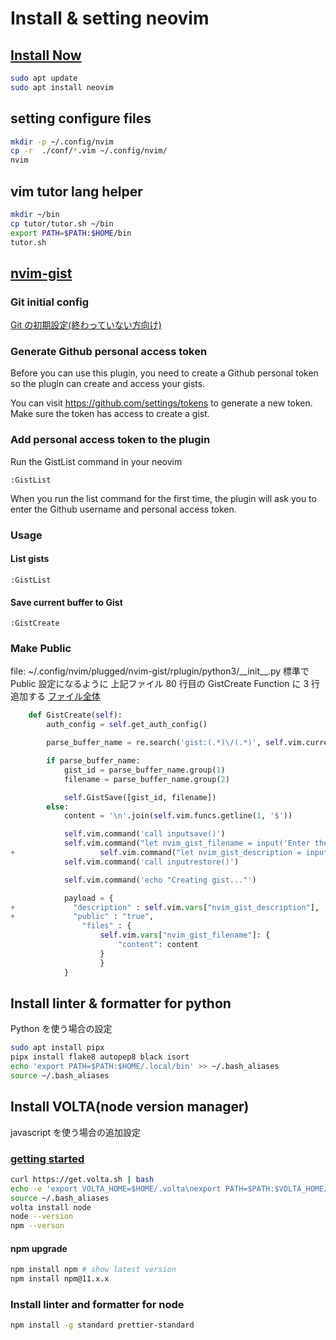 # Install & setting neovim

## [Install Now](https://github.com/neovim/neovim/blob/master/INSTALL.md)

```sh
sudo apt update
sudo apt install neovim
```

## setting configure files

```sh
mkdir -p ~/.config/nvim
cp -r  ./conf/*.vim ~/.config/nvim/
nvim
```

## vim tutor lang helper

```sh
mkdir ~/bin
cp tutor/tutor.sh ~/bin
export PATH=$PATH:$HOME/bin
tutor.sh
```

## [nvim-gist](https://github.com/rudylee/nvim-gist)

### Git initial config

[Git の初期設定(終わっていない方向け)](../git/README.md)

### Generate Github personal access token

Before you can use this plugin, you need to create a Github personal token so the plugin can create and access your gists.

You can visit https://github.com/settings/tokens to generate a new token. Make sure the token has access to create a gist.

### Add personal access token to the plugin

Run the GistList command in your neovim

```
:GistList
```

When you run the list command for the first time, the plugin will ask you to enter the Github username and personal access token.

### Usage

#### List gists

```
:GistList
```

#### Save current buffer to Gist

```
:GistCreate
```

### Make Public

file: ~/.config/nvim/plugged/nvim-gist/rplugin/python3/\_\_init\_\_.py
標準で Public 設定になるように 上記ファイル 80 行目の GistCreate Function に 3 行追加する
[ファイル全体](./gist-nvim/__init__.py)

```py
    def GistCreate(self):
        auth_config = self.get_auth_config()

        parse_buffer_name = re.search('gist:(.*)\/(.*)', self.vim.current.buffer.name)

        if parse_buffer_name:
            gist_id = parse_buffer_name.group(1)
            filename = parse_buffer_name.group(2)

            self.GistSave([gist_id, filename])
        else:
            content = '\n'.join(self.vim.funcs.getline(1, '$'))

            self.vim.command('call inputsave()')
            self.vim.command("let nvim_gist_filename = input('Enter the filename: ')")
+					self.vim.command("let nvim_gist_description = input('Enter the description: ')")
            self.vim.command('call inputrestore()')

            self.vim.command('echo "Creating gist..."')

            payload = {
+             "description" : self.vim.vars["nvim_gist_description"],
+             "public" : "true",
                "files" : {
                    self.vim.vars["nvim_gist_filename"]: {
                        "content": content
                    }
            		}
            }
```

## Install linter & formatter for python

Python を使う場合の設定

```sh
sudo apt install pipx
pipx install flake8 autopep8 black isort
echo 'export PATH=$PATH:$HOME/.local/bin' >> ~/.bash_aliases
source ~/.bash_aliases
```

## Install VOLTA(node version manager)

javascript を使う場合の追加設定

### [getting started](https://docs.volta.sh/guide/getting-started)

```sh
curl https://get.volta.sh | bash
echo -e 'export VOLTA_HOME=$HOME/.volta\nexport PATH=$PATH:$VOLTA_HOME/bin' >> ~/.bash_aliases
source ~/.bash_aliases
volta install node
node --version
npm --verson
```

#### npm upgrade

```sh
npm install npm # show latest version
npm install npm@11.x.x
```

### Install linter and formatter for node

```sh
npm install -g standard prettier-standard
```
